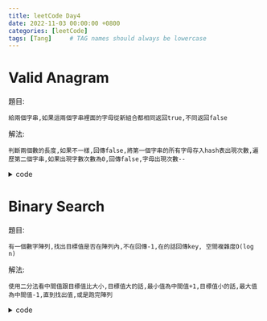 ```yaml
---
title: leetCode Day4
date: 2022-11-03 00:00:00 +0800
categories: [leetCode]
tags: [Tang]     # TAG names should always be lowercase
---
```


# Valid Anagram

題目:

    給兩個字串,如果這兩個字串裡面的字母從新組合都相同返回true,不同返回false



解法:

    判斷兩個數的長度,如果不一樣,回傳false,將第一個字串的所有字母存入hash表出現次數,遍歷第二個字串,如果出現字數次數為0,回傳false,字母出現次數--


<details> <summary>code</summary>
<pre><code>
func isAnagram(s string, t string) bool {    
    if len(s) != len(t) {
        return false
    }
    
    tmp := make(map[rune]int)
    
    for _, value := range s {
        tmp[value]++
    }
    
    for _, value := range t {
        if tmp[value] == 0 {
            return false
        }
        tmp[value]--
    }
    
    return true
}
</code></pre>
</details>


# Binary Search

題目:

    有一個數字陣列,找出目標值是否在陣列內,不在回傳-1,在的話回傳key, 空間複雜度O(log n)



解法:

    使用二分法看中間值跟目標值比大小,目標值大的話,最小值為中間值+1,目標值小的話,最大值為中間值-1,直到找出值,或是跑完陣列


<details> <summary>code</summary>
<pre><code>
func search(nums []int, target int) int {
    min, max, mid := 0, len(nums) - 1, 0
    
    for min <= max {
        mid = (min + max) / 2
        if nums[mid] > target {
            max = mid - 1
        } else if nums[mid] < target {
            min = mid + 1
        } else {
            return mid
        }
    }
    
    return -1
}
</code></pre>
</details>